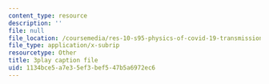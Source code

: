 ```yaml
---
content_type: resource
description: ''
file: null
file_location: /coursemedia/res-10-s95-physics-of-covid-19-transmission-fall-2020/1134bce5a7e35ef3bef547b5a6972ec6_-Yt7LQ4k1IU.vtt
file_type: application/x-subrip
resourcetype: Other
title: 3play caption file
uid: 1134bce5-a7e3-5ef3-bef5-47b5a6972ec6
---
```

